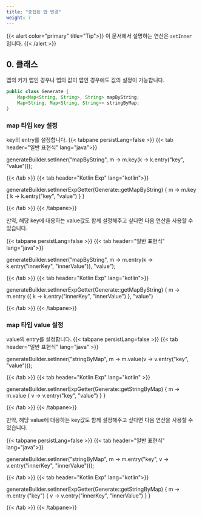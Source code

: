 ```yaml
---
title: "중첩된 맵 변경"
weight: 7
---
```


{{< alert color="primary" title="Tip">}}
이 문서에서 설명하는 연산은 `setInner` 입니다.
{{< /alert >}}

## 0. 클래스
맵의 키가 맵인 경우나 맵의 값이 맵인 경우에도 값의 설정이 가능합니다.
```java
public class Generate {
	Map<Map<String, String>, String> mapByString;
	Map<String, Map<String, String>> stringByMap;
}
```

### map 타입 key 설정
key의 entry를 설정합니다.
{{< tabpane persistLang=false >}}
{{< tab header="일반 표현식" lang="java">}}

generateBuilder.setInner("mapByString", m -> m.key(k -> k.entry("key", "value")));

{{< /tab >}}
{{< tab header="Kotlin Exp" lang="kotlin">}}

generateBuilder.setInnerExpGetter(Generate::getMapByString) { m -> m.key { k -> k.entry("key", "value") } }

{{< /tab >}}
{{< /tabpane>}}

만약, 해당 key에 대응하는 value값도 함께 설정해주고 싶다면 다음 연산을 사용할 수 있습니다.

{{< tabpane persistLang=false >}}
{{< tab header="일반 표현식" lang="java">}}

generateBuilder.setInner("mapByString", m -> m.entry(k -> k.entry("innerKey", "innerValue")), "value");

{{< /tab >}}
{{< tab header="Kotlin Exp" lang="kotlin">}}

generateBuilder.setInnerExpGetter(Generate::getMapByString) { m -> m.entry ({ k -> k.entry("innerKey", "innerValue") }, "value")

{{< /tab >}}
{{< /tabpane>}}

### map 타입 value 설정
value의 entry를 설정합니다.
{{< tabpane persistLang=false >}}
{{< tab header="일반 표현식" lang="java" >}}

generateBuilder.setInner("stringByMap", m -> m.value(v -> v.entry("key", "value")));

{{< /tab >}}
{{< tab header="Kotlin Exp" lang="kotlin" >}}

generateBuilder.setInnerExpGetter(Generate::getStringByMap) { m -> m.value { v -> v.entry("key", "value") } }

{{< /tab >}}
{{< /tabpane>}}

만약, 해당 value에 대응하는 key값도 함께 설정해주고 싶다면 다음 연산을 사용할 수 있습니다.

{{< tabpane persistLang=false >}}
{{< tab header="일반 표현식" lang="java">}}

generateBuilder.setInner("stringByMap", m -> m.entry("key", v -> v.entry("innerKey", "innerValue")));

{{< /tab >}}
{{< tab header="Kotlin Exp" lang="kotlin">}}

generateBuilder.setInnerExpGetter(Generate::getStringByMap) { m -> m.entry ("key") { v -> v.entry("innerKey", "innerValue") } }

{{< /tab >}}
{{< /tabpane>}}
